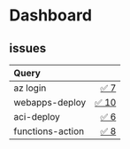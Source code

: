 # Dashboard

## issues

| Query |  |
|:------|-:|
| az login | [✅ 7](https://github.com/Azure/login/issues?q=is%3Aopen%20is%3Aissue%20created%3A%3E2020-05-19) |
| webapps-deploy | [✅ 10](https://github.com/Azure/webapps-deploy/issues?q=is%3Aopen%20is%3Aissue%20created%3A%3E2020-05-19) |
| aci-deploy | [✅ 6](https://github.com/Azure/aci-deploy/issues?q=is%3Aopen%20is%3Aissue%20created%3A%3E2020-05-19) |
| functions-action | [✅ 8](https://github.com/Azure/functions-action/issues?q=is%3Aopen%20is%3Aissue%20created%3A%3E2020-05-19) |
